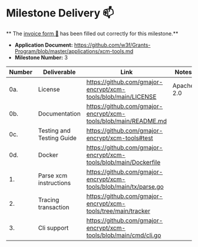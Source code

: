 # Milestone Delivery :mailbox:

**
The [invoice form :pencil:](https://docs.google.com/forms/d/e/1FAIpQLSfmNYaoCgrxyhzgoKQ0ynQvnNRoTmgApz9NrMp-hd8mhIiO0A/viewform)
has been filled out correctly for this milestone.**

* **Application Document:** https://github.com/w3f/Grants-Program/blob/master/applications/xcm-tools.md
* **Milestone Number:** 3

| Number | Deliverable               | Link                                                              | Notes      |
|--------|---------------------------|-------------------------------------------------------------------|------------|
| 0a.    | License                   | https://github.com/gmajor-encrypt/xcm-tools/blob/main/LICENSE     | Apache 2.0 |
| 0b.    | Documentation             | https://github.com/gmajor-encrypt/xcm-tools/blob/main/README.md   |            |
| 0c.    | Testing and Testing Guide | https://github.com/gmajor-encrypt/xcm-tools#test                  |            |
| 0d.    | Docker                    | https://github.com/gmajor-encrypt/xcm-tools/blob/main/Dockerfile  |            |
| 1.     | Parse xcm instructions    | https://github.com/gmajor-encrypt/xcm-tools/blob/main/tx/parse.go |            |
| 2.     | Tracing transaction       | https://github.com/gmajor-encrypt/xcm-tools/tree/main/tracker     |            |
| 3.     | Cli support               | https://github.com/gmajor-encrypt/xcm-tools/blob/main/cmd/cli.go  |            |